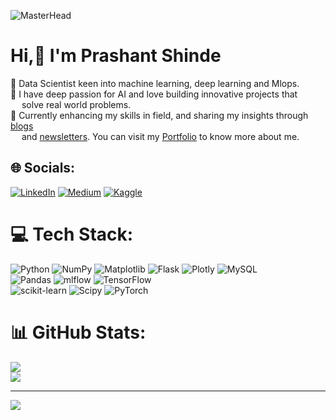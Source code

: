 ![MasterHead](https://user-images.githubusercontent.com/74038190/221352995-5ac18bdf-1a19-4f99-bbb6-77559b220470.gif)
# Hi,💫 I'm Prashant Shinde 
💫 Data Scientist keen into machine learning, deep learning and Mlops.<br>🧷 I have deep passion for AI and love building innovative projects that<br>  &ensp; &ensp;solve real world problems.<br>📌 Currently enhancing my skills in field, and sharing my insights through [blogs](https://prashantai.medium.com)<br> &ensp;&ensp;     and [newsletters](https://deepdatadives.substack.com/). You can visit my [Portfolio](https://prashantai.framer.website/) to know more about me.<br>


## 🌐 Socials:
[![LinkedIn](https://img.shields.io/badge/LinkedIn-0077B5?style=for-the-badge&logo=linkedin&logoColor=white)](https://linkedin.com/in/https://www.linkedin.com/in/prashantai/) [![Medium](https://img.shields.io/badge/Medium-12100E?style=for-the-badge&logo=medium&logoColor=white)](https://medium.com/@prashantai) [![Kaggle](https://img.shields.io/badge/Kaggle-20BEFF?style=for-the-badge&logo=Kaggle&logoColor=white)](https://www.kaggle.com/prashantshinde98) 

# 💻 Tech Stack:
![Python](https://img.shields.io/badge/python-3670A0?style=for-the-badge&logo=python&logoColor=ffdd54) ![NumPy](https://img.shields.io/badge/numpy-%23013243.svg?style=for-the-badge&logo=numpy&logoColor=white) ![Matplotlib](https://img.shields.io/badge/Matplotlib-%23ffffff.svg?style=for-the-badge&logo=Matplotlib&logoColor=black) ![Flask](https://img.shields.io/badge/flask-%23000.svg?style=for-the-badge&logo=flask&logoColor=white) ![Plotly](https://img.shields.io/badge/Plotly-%233F4F75.svg?style=for-the-badge&logo=plotly&logoColor=white) ![MySQL](https://img.shields.io/badge/mysql-4479A1.svg?style=for-the-badge&logo=mysql&logoColor=white) <br/> ![Pandas](https://img.shields.io/badge/pandas-%23150458.svg?style=for-the-badge&logo=pandas&logoColor=white) ![mlflow](https://img.shields.io/badge/mlflow-%23d9ead3.svg?style=for-the-badge&logo=numpy&logoColor=blue) ![TensorFlow](https://img.shields.io/badge/TensorFlow-%23FF6F00.svg?style=for-the-badge&logo=TensorFlow&logoColor=white) <br/> ![scikit-learn](https://img.shields.io/badge/scikit--learn-%23F7931E.svg?style=for-the-badge&logo=scikit-learn&logoColor=white) ![Scipy](https://img.shields.io/badge/SciPy-%230C55A5.svg?style=for-the-badge&logo=scipy&logoColor=%white) ![PyTorch](https://img.shields.io/badge/PyTorch-%23EE4C2C.svg?style=for-the-badge&logo=PyTorch&logoColor=white)
# 📊 GitHub Stats:
![](https://github-readme-stats.vercel.app/api?username=prashant-shinde98&theme=dark&hide_border=true&include_all_commits=false&count_private=false)<br/>
![](https://github-readme-streak-stats.herokuapp.com/?user=prashant-shinde98&theme=dark&hide_border=true)<br/>

---
![](https://visitcount.itsvg.in/api?id=prashant-shinde98&icon=0&color=0)

